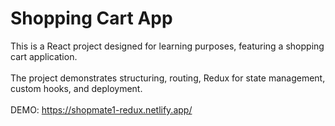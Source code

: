 # Shopping Cart App

This is a React project designed for learning purposes, featuring a shopping cart application.
<br/>
<br/>
The project demonstrates structuring, routing, Redux for state management, custom hooks, and deployment.
<br/>
<br/>
DEMO: https://shopmate1-redux.netlify.app/
